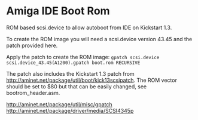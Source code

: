 # Amiga IDE Boot Rom

ROM based scsi.device to allow autoboot from IDE on Kickstart 1.3.

To create the ROM image you will need a scsi.device version 43.45 and the patch provided here.

Apply the patch to create the ROM image:
    `gpatch scsi.device scsi.device_43.45(A1200).gpatch boot.rom RECURSIVE`

The patch also includes the Kickstart 1.3 patch from http://aminet.net/package/util/boot/kick13scsipatch.
The ROM vector should be set to $80 but that can be easily changed, see bootrom_header.asm.


http://aminet.net/package/util/misc/gpatch
http://aminet.net/package/driver/media/SCSI4345p

